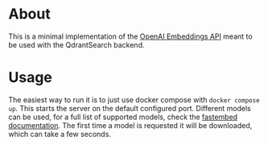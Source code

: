 # About
This is a minimal implementation of the [OpenAI Embeddings API](https://platform.openai.com/docs/guides/embeddings/what-are-embeddings) meant to be used with the QdrantSearch backend. 

# Usage

The easiest way to run it is to just use docker compose with `docker compose up`. This starts the server on the default configured port. Different models can be used, for a full list of supported models, check the [fastembed documentation](https://qdrant.github.io/fastembed/examples/Supported_Models/). The first time a model is requested it will be downloaded, which can take a few seconds.
